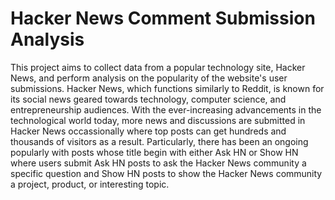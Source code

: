 # Hacker News Comment Submission Analysis

This project aims to collect data from a popular technology site, Hacker News, and perform analysis on the popularity of the website's user submissions. Hacker News, which functions similarly to Reddit, is known for its social news geared towards technology, computer science, and entrepreneurship audiences. With the ever-increasing advancements in the technological world today, more news and discussions are submitted in Hacker News occassionally where top posts can get hundreds and thousands of visitors as a result. Particularly, there has been an ongoing popularly with posts whose title begin with either Ask HN or Show HN where users submit Ask HN posts to ask the Hacker News community a specific question and Show HN posts to show the Hacker News community a project, product, or interesting topic.
